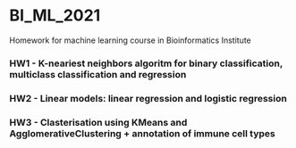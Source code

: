 # BI_ML_2021
Homework for machine learning course in Bioinformatics Institute

### HW1 - K-neariest neighbors algoritm for binary classification, multiclass classification and regression
### HW2 - Linear models: linear regression and logistic regression
### HW3 - Clasterisation using KMeans and AgglomerativeClustering + annotation of immune cell types
